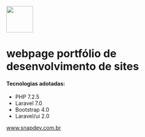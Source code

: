<a href="www.snapdev.com.br"> <img src="http://www.snapdev.com.br/img/logo.png" height= "70"></a>

<h1> webpage portfólio de desenvolvimento de sites </h1>

<h4>Tecnologias adotadas:</h4>

<ul>
    <li>PHP 7.2.5</li>
    <li>Laravel 7.0</li>
    <li>Bootstrap 4.0</li>
    <li>Laravel/ui 2.0</li>
</ul>

<a href="www.snapdev.com.br"> www.snapdev.com.br </a>
